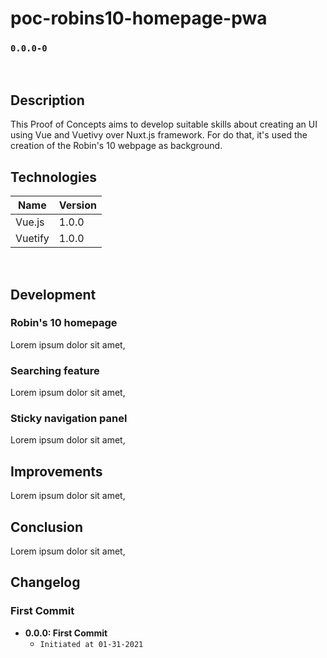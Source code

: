 # poc-robins10-homepage-pwa

### `0.0.0-0`
<br />

## Description

This Proof of Concepts aims to develop suitable skills about creating an UI using Vue and Vuetivy over Nuxt.js framework. For do that, it's used the creation of the Robin's 10 webpage as background.
<br />

## Technologies

| Name    | Version |
| ------- | ------- |
| Vue.js  | 1.0.0   |
| Vuetify | 1.0.0   |
<br />

## Development

### Robin's 10 homepage

Lorem ipsum dolor sit amet,
<br />

### Searching feature

Lorem ipsum dolor sit amet,
<br />

### Sticky navigation panel

Lorem ipsum dolor sit amet,
<br />

## Improvements

Lorem ipsum dolor sit amet,
<br />

## Conclusion

Lorem ipsum dolor sit amet,
<br />

## Changelog

### First Commit

- **0.0.0: First Commit**
  - `Initiated at 01-31-2021`
<br />